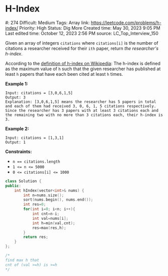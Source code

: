 # H-Index

#: 274
Difficult: Medium
Tags: Array
link: https://leetcode.com/problems/h-index/
Priority: High
Status: Dig More
Created time: May 30, 2023 9:05 PM
Last edited time: October 12, 2023 2:56 PM
source: LC_Top_Interview_150

Given an array of integers `citations` where `citations[i]` is the number of citations a researcher received for their `ith` paper, return *the researcher's h-index*.

According to the [definition of h-index on Wikipedia](https://en.wikipedia.org/wiki/H-index): The h-index is defined as the maximum value of `h` such that the given researcher has published at least `h` papers that have each been cited at least `h` times.

**Example 1:**

```
Input: citations = [3,0,6,1,5]
Output: 3
Explanation: [3,0,6,1,5] means the researcher has 5 papers in total and each of them had received 3, 0, 6, 1, 5 citations respectively.
Since the researcher has 3 papers with at least 3 citations each and the remaining two with no more than 3 citations each, their h-index is 3.

```

**Example 2:**

```
Input: citations = [1,3,1]
Output: 1

```

**Constraints:**

- `n == citations.length`
- `1 <= n <= 5000`
- `0 <= citations[i] <= 1000`

```cpp
class Solution {
public:
    int hIndex(vector<int>& nums) {
        int n=nums.size();
        sort(nums.begin(), nums.end());
        int res=0;
        for(int i=0; i<n; i++){
            int cnt=n-i;
            int val=nums[i];
            int h=min(val,cnt);
            res=max(res,h);
        }
        return res;
    }
};

/*
find max h that
cnt of (val >=h) is >=h
*/
```